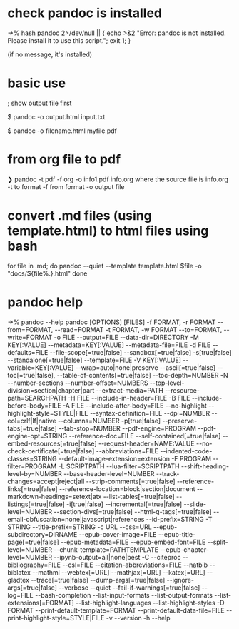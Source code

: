 # check pandoc is installed
->% hash pandoc 2>/dev/null || { echo >&2 "Error: pandoc is not installed. Please install it to use this script."; exit 1; }

(if no message, it's installed)

# basic use
; show output file first

$ pandoc -o output.html input.txt

$ pandoc -o filename.html myfile.pdf

# from org file to pdf
❯ pandoc -t pdf -f org -o info1.pdf info.org
 where the source file is info.org
 -t to format
 -f from format
 -o output file

# convert .md files (using template.html) to html files using bash

for file in .md; do pandoc --quiet --template template.html $file -o "docs/${file%.}.html" done

# pandoc help

->% pandoc --help 
pandoc [OPTIONS] [FILES]
  -f FORMAT, -r FORMAT  --from=FORMAT, --read=FORMAT
  -t FORMAT, -w FORMAT  --to=FORMAT, --write=FORMAT
  -o FILE               --output=FILE
                        --data-dir=DIRECTORY
  -M KEY[:VALUE]        --metadata=KEY[:VALUE]
                        --metadata-file=FILE
  -d FILE               --defaults=FILE
                        --file-scope[=true|false]
                        --sandbox[=true|false]
  -s[true|false]        --standalone[=true|false]
                        --template=FILE
  -V KEY[:VALUE]        --variable=KEY[:VALUE]
                        --wrap=auto|none|preserve
                        --ascii[=true|false]
                        --toc[=true|false], --table-of-contents[=true|false]
                        --toc-depth=NUMBER
  -N                    --number-sections
                        --number-offset=NUMBERS
                        --top-level-division=section|chapter|part
                        --extract-media=PATH
                        --resource-path=SEARCHPATH
  -H FILE               --include-in-header=FILE
  -B FILE               --include-before-body=FILE
  -A FILE               --include-after-body=FILE
                        --no-highlight
                        --highlight-style=STYLE|FILE
                        --syntax-definition=FILE
                        --dpi=NUMBER
                        --eol=crlf|lf|native
                        --columns=NUMBER
  -p[true|false]        --preserve-tabs[=true|false]
                        --tab-stop=NUMBER
                        --pdf-engine=PROGRAM
                        --pdf-engine-opt=STRING
                        --reference-doc=FILE
                        --self-contained[=true|false]
                        --embed-resources[=true|false]
                        --request-header=NAME:VALUE
                        --no-check-certificate[=true|false]
                        --abbreviations=FILE
                        --indented-code-classes=STRING
                        --default-image-extension=extension
  -F PROGRAM            --filter=PROGRAM
  -L SCRIPTPATH         --lua-filter=SCRIPTPATH
                        --shift-heading-level-by=NUMBER
                        --base-header-level=NUMBER
                        --track-changes=accept|reject|all
                        --strip-comments[=true|false]
                        --reference-links[=true|false]
                        --reference-location=block|section|document
                        --markdown-headings=setext|atx
                        --list-tables[=true|false]
                        --listings[=true|false]
  -i[true|false]        --incremental[=true|false]
                        --slide-level=NUMBER
                        --section-divs[=true|false]
                        --html-q-tags[=true|false]
                        --email-obfuscation=none|javascript|references
                        --id-prefix=STRING
  -T STRING             --title-prefix=STRING
  -c URL                --css=URL
                        --epub-subdirectory=DIRNAME
                        --epub-cover-image=FILE
                        --epub-title-page[=true|false]
                        --epub-metadata=FILE
                        --epub-embed-font=FILE
                        --split-level=NUMBER
                        --chunk-template=PATHTEMPLATE
                        --epub-chapter-level=NUMBER
                        --ipynb-output=all|none|best
  -C                    --citeproc
                        --bibliography=FILE
                        --csl=FILE
                        --citation-abbreviations=FILE
                        --natbib
                        --biblatex
                        --mathml
                        --webtex[=URL]
                        --mathjax[=URL]
                        --katex[=URL]
                        --gladtex
                        --trace[=true|false]
                        --dump-args[=true|false]
                        --ignore-args[=true|false]
                        --verbose
                        --quiet
                        --fail-if-warnings[=true|false]
                        --log=FILE
                        --bash-completion
                        --list-input-formats
                        --list-output-formats
                        --list-extensions[=FORMAT]
                        --list-highlight-languages
                        --list-highlight-styles
  -D FORMAT             --print-default-template=FORMAT
                        --print-default-data-file=FILE
                        --print-highlight-style=STYLE|FILE
  -v                    --version
  -h                    --help

